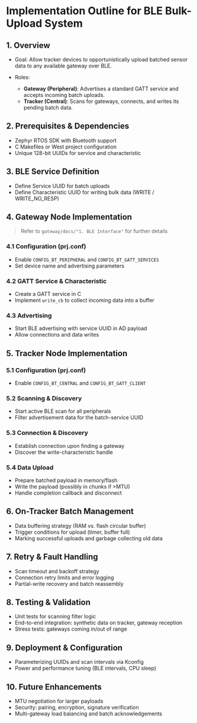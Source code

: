 # Implementation Outline for BLE Bulk-Upload System

## 1. Overview

* Goal: Allow tracker devices to opportunistically upload batched sensor data to any available gateway over BLE.
* Roles:

  * **Gateway (Peripheral)**: Advertises a standard GATT service and accepts incoming batch uploads.
  * **Tracker (Central)**: Scans for gateways, connects, and writes its pending batch data.

## 2. Prerequisites & Dependencies

* Zephyr RTOS SDK with Bluetooth support
* C Makefiles or West project configuration
* Unique 128-bit UUIDs for service and characteristic

## 3. BLE Service Definition

* Define Service UUID for batch uploads
* Define Characteristic UUID for writing bulk data (WRITE / WRITE\_NO\_RESP)

## 4. Gateway Node Implementation

> Refer to `gateway/docs/"1. BLE Interface"` for further details

### 4.1 Configuration (prj.conf)

* Enable `CONFIG_BT_PERIPHERAL` and `CONFIG_BT_GATT_SERVICES`
* Set device name and advertising parameters

### 4.2 GATT Service & Characteristic

* Create a GATT service in C
* Implement `write_cb` to collect incoming data into a buffer

### 4.3 Advertising

* Start BLE advertising with service UUID in AD payload
* Allow connections and data writes

## 5. Tracker Node Implementation

### 5.1 Configuration (prj.conf)

* Enable `CONFIG_BT_CENTRAL` and `CONFIG_BT_GATT_CLIENT`

### 5.2 Scanning & Discovery

* Start active BLE scan for all peripherals
* Filter advertisement data for the batch-service UUID

### 5.3 Connection & Discovery

* Establish connection upon finding a gateway
* Discover the write-characteristic handle

### 5.4 Data Upload

* Prepare batched payload in memory/flash
* Write the payload (possibly in chunks if >MTU)
* Handle completion callback and disconnect

## 6. On-Tracker Batch Management

* Data buffering strategy (RAM vs. flash circular buffer)
* Trigger conditions for upload (timer, buffer full)
* Marking successful uploads and garbage collecting old data

## 7. Retry & Fault Handling

* Scan timeout and backoff strategy
* Connection retry limits and error logging
* Partial-write recovery and batch reassembly

## 8. Testing & Validation

* Unit tests for scanning filter logic
* End-to-end integration: synthetic data on tracker, gateway reception
* Stress tests: gateways coming in/out of range

## 9. Deployment & Configuration

* Parameterizing UUIDs and scan intervals via Kconfig
* Power and performance tuning (BLE intervals, CPU sleep)

## 10. Future Enhancements

* MTU negotiation for larger payloads
* Security: pairing, encryption, signature verification
* Multi-gateway load balancing and batch acknowledgements

